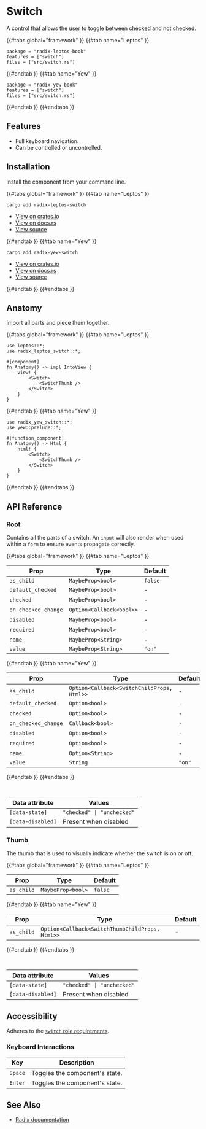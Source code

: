 # Switch

A control that allows the user to toggle between checked and not checked.

{{#tabs global="framework" }}
{{#tab name="Leptos" }}

```toml,trunk
package = "radix-leptos-book"
features = ["switch"]
files = ["src/switch.rs"]
```

{{#endtab }}
{{#tab name="Yew" }}

```toml,trunk
package = "radix-yew-book"
features = ["switch"]
files = ["src/switch.rs"]
```

{{#endtab }}
{{#endtabs }}

## Features

-   Full keyboard navigation.
-   Can be controlled or uncontrolled.

## Installation

Install the component from your command line.

{{#tabs global="framework" }}
{{#tab name="Leptos" }}

```shell
cargo add radix-leptos-switch
```

-   [View on crates.io](https://crates.io/crates/radix-leptos-switch)
-   [View on docs.rs](https://docs.rs/radix-leptos-switch/latest/radix_leptos_switch/)
-   [View source](https://github.com/RustForWeb/radix/tree/main/packages/primitives/leptos/switch)

{{#endtab }}
{{#tab name="Yew" }}

```shell
cargo add radix-yew-switch
```

-   [View on crates.io](https://crates.io/crates/radix-yew-switch)
-   [View on docs.rs](https://docs.rs/radix-yew-switch/latest/radix_yew_switch/)
-   [View source](https://github.com/RustForWeb/radix/tree/main/packages/primitives/yew/switch)

{{#endtab }}
{{#endtabs }}

## Anatomy

Import all parts and piece them together.

{{#tabs global="framework" }}
{{#tab name="Leptos" }}

```rust,ignore
use leptos::*;
use radix_leptos_switch::*;

#[component]
fn Anatomy() -> impl IntoView {
    view! {
        <Switch>
            <SwitchThumb />
        </Switch>
    }
}
```

{{#endtab }}
{{#tab name="Yew" }}

```rust,ignore
use radix_yew_switch::*;
use yew::prelude::*;

#[function_component]
fn Anatomy() -> Html {
    html! {
        <Switch>
            <SwitchThumb />
        </Switch>
    }
}
```

{{#endtab }}
{{#endtabs }}

## API Reference

### Root

Contains all the parts of a switch. An `input` will also render when used within a `form` to ensure events propagate correctly.

{{#tabs global="framework" }}
{{#tab name="Leptos" }}

| Prop                | Type                     | Default |
| ------------------- | ------------------------ | ------- |
| `as_child`          | `MaybeProp<bool>`        | `false` |
| `default_checked`   | `MaybeProp<bool>`        | -       |
| `checked`           | `MaybeProp<bool>`        | -       |
| `on_checked_change` | `Option<Callback<bool>>` | -       |
| `disabled`          | `MaybeProp<bool>`        | -       |
| `required`          | `MaybeProp<bool>`        | -       |
| `name`              | `MaybeProp<String>`      | -       |
| `value`             | `MaybeProp<String>`      | `"on"`  |

{{#endtab }}
{{#tab name="Yew" }}

| Prop                | Type                                       | Default |
| ------------------- | ------------------------------------------ | ------- |
| `as_child`          | `Option<Callback<SwitchChildProps, Html>>` | -       |
| `default_checked`   | `Option<bool>`                             | -       |
| `checked`           | `Option<bool>`                             | -       |
| `on_checked_change` | `Callback<bool>`                           | -       |
| `disabled`          | `Option<bool>`                             | -       |
| `required`          | `Option<bool>`                             | -       |
| `name`              | `Option<String>`                           | -       |
| `value`             | `String`                                   | `"on"`  |

{{#endtab }}
{{#endtabs }}

<div style="height: 1em;"></div>

| Data attribute    | Values                     |
| ----------------- | -------------------------- |
| `[data-state]`    | `"checked" \| "unchecked"` |
| `[data-disabled]` | Present when disabled      |

### Thumb

The thumb that is used to visually indicate whether the switch is on or off.

{{#tabs global="framework" }}
{{#tab name="Leptos" }}

| Prop       | Type              | Default |
| ---------- | ----------------- | ------- |
| `as_child` | `MaybeProp<bool>` | `false` |

{{#endtab }}
{{#tab name="Yew" }}

| Prop       | Type                                            | Default |
| ---------- | ----------------------------------------------- | ------- |
| `as_child` | `Option<Callback<SwitchThumbChildProps, Html>>` | -       |

{{#endtab }}
{{#endtabs }}

<div style="height: 1em;"></div>

| Data attribute    | Values                     |
| ----------------- | -------------------------- |
| `[data-state]`    | `"checked" \| "unchecked"` |
| `[data-disabled]` | Present when disabled      |

## Accessibility

Adheres to the [`switch` role requirements](https://www.w3.org/WAI/ARIA/apg/patterns/switch/).

### Keyboard Interactions

| Key     | Description                    |
| ------- | ------------------------------ |
| `Space` | Toggles the component's state. |
| `Enter` | Toggles the component's state. |

## See Also

-   [Radix documentation](https://www.radix-ui.com/primitives/docs/components/switch)
